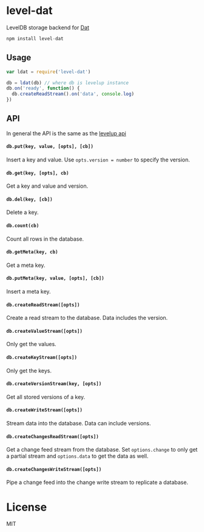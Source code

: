 # level-dat

LevelDB storage backend for [Dat](https://github.com/maxogden/dat)

``` js
npm install level-dat
```

## Usage

``` js
var ldat = require('level-dat')

db = ldat(db) // where db is levelup instance
db.on('ready', function() {
  db.createReadStream().on('data', console.log)
})
```

## API

In general the API is the same as the [levelup api](https://github.com/rvagg/node-levelup)

#### `db.put(key, value, [opts], [cb])`

Insert a key and value. Use `opts.version = number` to specify the version.

#### `db.get(key, [opts], cb)`

Get a key and value and version.

#### `db.del(key, [cb])`

Delete a key.

#### `db.count(cb)`

Count all rows in the database.

#### `db.getMeta(key, cb)`

Get a meta key.

#### `db.putMeta(key, value, [opts], [cb])`

Insert a meta key.

#### `db.createReadStream([opts])`

Create a read stream to the database. Data includes the version.

#### `db.createValueStream([opts])`

Only get the values.

#### `db.createKeyStream([opts])`

Only get the keys.

#### `db.createVersionStream(key, [opts])`

Get all stored versions of a key.

#### `db.createWriteStream([opts])`

Stream data into the database. Data can include versions.

#### `db.createChangesReadStream([opts])`

Get a change feed stream from the database. Set `options.change` to only get a partial stream and `options.data` to get the data as well.

#### `db.createChangesWriteStream([opts])`

Pipe a change feed into the change write stream to replicate a database.

# License

MIT

